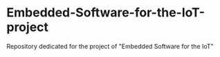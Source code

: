 # Embedded-Software-for-the-IoT-project
Repository dedicated for the project of "Embedded Software for the IoT"
